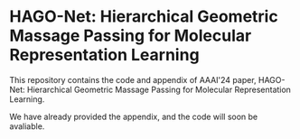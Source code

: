 # HAGO-Net: Hierarchical Geometric Massage Passing for Molecular Representation Learning

This repository contains the code and appendix of AAAI'24 paper, HAGO-Net: Hierarchical Geometric Massage Passing for Molecular Representation Learning. 

We have already provided the appendix, and the code will soon be avaliable.
